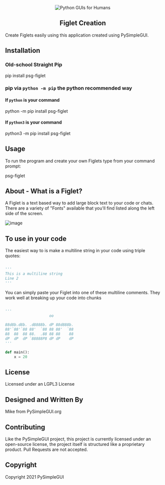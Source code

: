
<p align="center">
  <img src="https://raw.githubusercontent.com/PySimpleGUI/PySimpleGUI/master/images/for_readme/Logo%20with%20text%20for%20GitHub%20Top.png" alt="Python GUIs for Humans">
  <h2 align="center">Figlet Creation</h2>
</p>

Create Figlets easily using this application created using PySimpleGUI.

## Installation

### Old-school Straight Pip

pip install psg-figlet

### pip via `python -m pip` the python recommended way

#### If `python` is your command

python -m pip install psg-figlet

#### If `python3` is your command

python3 -m pip install psg-figlet

## Usage

To run the program and create your own Figlets type from your command prompt:

psg-figlet




## About - What is a Figlet?

A Figlet is a text based way to add large block text to your code or chats.  There are a variety of "Fonts" available that you'll find listed along the left side of the screen.

![image](https://user-images.githubusercontent.com/46163555/136379651-58f474d7-fbfa-423f-a5da-162d6936d104.png)

## To use in your code

The easiest way to is make a multiline string in your code using triple quotes:

```python

'''
This is a multiline string
Line 2
'''
```


You can simply paste your Figlet into one of these multiline comments.  They work well at breaking up your code into chunks

```python

'''
                    oo          
                                
88d8b.d8b. .d8888b. dP 88d888b. 
88'`88'`88 88'  `88 88 88'  `88 
88  88  88 88.  .88 88 88    88 
dP  dP  dP `88888P8 dP dP    dP
'''

def main():
    x = 20

```

## License

Licensed under an LGPL3 License

## Designed and Written By

Mike from PySimpleGUI.org

## Contributing

Like the PySimpleGUI project, this project is currently licensed under an open-source license, the project itself is structured like a proprietary product. Pull Requests are not accepted.

## Copyright

Copyright 2021 PySimpleGUI
